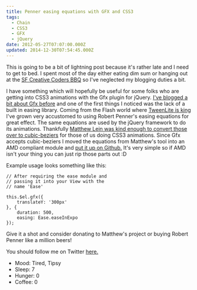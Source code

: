 ```yaml
---
title: Penner easing equations with GFX and CSS3
tags:
  - Chain
  - CSS3
  - GFX
  - jQuery
date: 2012-05-27T07:07:00.000Z
updated: 2014-12-30T07:54:45.000Z
---
```


This is going to be a bit of lightning post because it's rather late and I need to get to bed. I spent most of the day either eating dim sum or hanging out at the [SF Creative Coders BBQ](http://www.meetup.com/San-Francisco-Creative-Coders/) so I've neglected my blogging duties a bit.

I have something which will hopefully be useful for some folks who are getting into CSS3 animations with the Gfx plugin for jQuery. [I've blogged a bit about Gfx before](http://robdodson.me/blog/2012/05/22/css3-transitions-with-gfx/) and one of the first things I noticed was the lack of a built in easing library. Coming from the Flash world where [TweenLite is king](http://www.greensock.com/tweenlite/) I've grown very accustomed to using Robert Penner's easing equations for great effect. The same equations are used by the jQuery framework to do its animations. Thankfully [Matthew Lein was kind enough to convert those over to cubic-beziers](http://matthewlein.com/ceaser/) for those of us doing CSS3 animations. Since Gfx accepts cubic-beziers I moved the equations from Matthew's tool into an AMD compliant module and [put it up on Github.](https://github.com/robdodson/amd-css3-ease) It's very simple so if AMD isn't your thing you can just rip those parts out :D

Example usage looks something like this:

    // After requiring the ease module and
    // passing it into your View with the
    // name 'Ease'
    
    this.$el.gfx({
        translateY: '300px'
    }, {
        duration: 500,
        easing: Ease.easeInExpo 
    });
    

Give it a shot and consider donating to Matthew's project or buying Robert Penner like a million beers!

You should follow me on Twitter [here.](http://twitter.com/rob_dodson)

- Mood: Tired, Tipsy
- Sleep: 7
- Hunger: 0
- Coffee: 0
